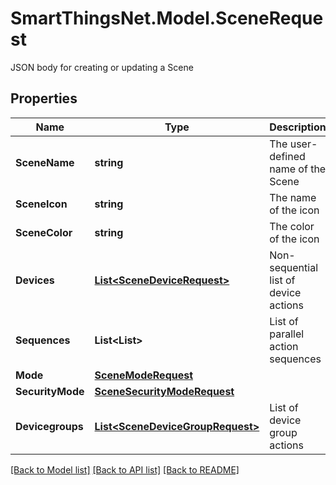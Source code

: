 # SmartThingsNet.Model.SceneRequest
JSON body for creating or updating a Scene
## Properties

Name | Type | Description | Notes
------------ | ------------- | ------------- | -------------
**SceneName** | **string** | The user-defined name of the Scene | 
**SceneIcon** | **string** | The name of the icon | [optional] 
**SceneColor** | **string** | The color of the icon | [optional] 
**Devices** | [**List&lt;SceneDeviceRequest&gt;**](SceneDeviceRequest.md) | Non-sequential list of device actions | 
**Sequences** | **List&lt;List&gt;** | List of parallel action sequences | [optional] 
**Mode** | [**SceneModeRequest**](SceneModeRequest.md) |  | [optional] 
**SecurityMode** | [**SceneSecurityModeRequest**](SceneSecurityModeRequest.md) |  | [optional] 
**Devicegroups** | [**List&lt;SceneDeviceGroupRequest&gt;**](SceneDeviceGroupRequest.md) | List of device group actions | [optional] 

[[Back to Model list]](../README.md#documentation-for-models) [[Back to API list]](../README.md#documentation-for-api-endpoints) [[Back to README]](../README.md)

